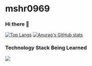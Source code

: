 # mshr0969
### Hi there 👋
[![Top Langs](https://git-hub-readme-stats-h6cr.vercel.app/api/top-langs/?username=mshr0969&layout=compact&theme=onedark)](https://github.com/anuraghazra/github-readme-stats)
[![Anurag's GitHub stats](https://git-hub-readme-stats-h6cr.vercel.app/api?username=mshr0969&theme=onedark&show_icons=true&rank_icon=github&)](https://github.com/anuraghazra/github-readme-stats)

### Technology Stack Being Learned

<img src="https://skillicons.dev/icons?i=go,py,cpp,aws,fastapi,docker,terraform,dynamodb,mysql,vscode,github" /> <br /><br />
